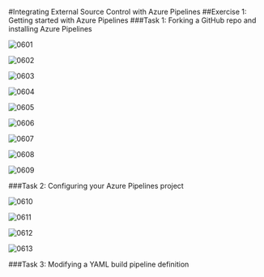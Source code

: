 #Integrating External Source Control with Azure Pipelines
##Exercise 1: Getting started with Azure Pipelines
###Task 1: Forking a GitHub repo and installing Azure Pipelines

![0601](imagesEvidencia6b/0601.PNG)

![0602](imagesEvidencia6b/0602.PNG)

![0603](imagesEvidencia6b/0603.PNG)

![0604](imagesEvidencia6b/0604.PNG)

![0605](imagesEvidencia6b/0605.PNG)

![0606](imagesEvidencia6b/0606.PNG)

![0607](imagesEvidencia6b/0607.PNG)

![0608](imagesEvidencia6b/0608.PNG)

![0609](imagesEvidencia6b/0609.PNG)

###Task 2: Configuring your Azure Pipelines project

![0610](imagesEvidencia6b/0610.PNG)

![0611](imagesEvidencia6b/0611.PNG)

![0612](imagesEvidencia6b/0612.PNG)

![0613](imagesEvidencia6b/0613.PNG)

###Task 3: Modifying a YAML build pipeline definition

